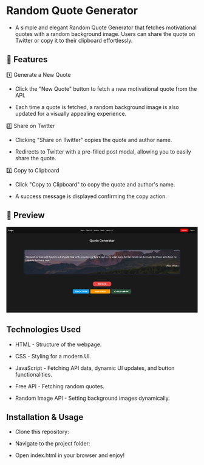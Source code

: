 # Random Quote Generator

- A simple and elegant Random Quote Generator that fetches motivational quotes with a random background image. Users can share the quote on Twitter or copy it to their clipboard effortlessly.

## 🚀 Features

1️⃣ Generate a New Quote

- Click the "New Quote" button to fetch a new motivational quote from the API.

- Each time a quote is fetched, a random background image is also updated for a visually appealing experience.

2️⃣ Share on Twitter

- Clicking "Share on Twitter" copies the quote and author name.

- Redirects to Twitter with a pre-filled post modal, allowing you to easily share the quote.

3️⃣ Copy to Clipboard

- Click "Copy to Clipboard" to copy the quote and author's name.

- A success message is displayed confirming the copy action.


## 📸 Preview
![alt text](image.png)

## Technologies Used

- HTML - Structure of the webpage.

- CSS - Styling for a modern UI.

- JavaScript - Fetching API data, dynamic UI updates, and button functionalities.

- Free API - Fetching random quotes.

- Random Image API - Setting background images dynamically.


##  Installation & Usage

- Clone this repository:

- Navigate to the project folder:

- Open index.html in your browser and enjoy! 